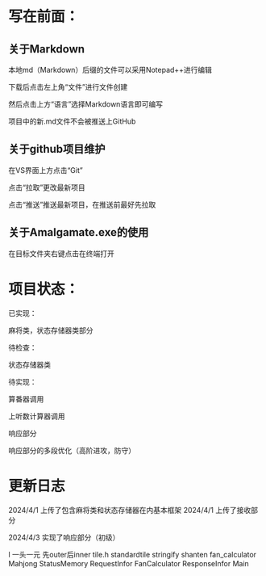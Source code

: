 # 写在前面：
## 关于Markdown
本地md（Markdown）后缀的文件可以采用Notepad++进行编辑

下载后点击左上角“文件”进行文件创建

然后点击上方“语言”选择Markdown语言即可编写

项目中的新.md文件不会被推送上GitHub


## 关于github项目维护
在VS界面上方点击“Git”

点击“拉取”更改最新项目

点击“推送”推送最新项目，在推送前最好先拉取

## 关于Amalgamate.exe的使用
在目标文件夹右键点击在终端打开



# 项目状态：

已实现：

麻将类，状态存储器类部分


待检查：

状态存储器类


待实现：


算番器调用

上听数计算器调用

响应部分

响应部分的多段优化（高阶进攻，防守）



# 更新日志

2024/4/1 上传了包含麻将类和状态存储器在内基本框架
2024/4/1 上传了接收部分

2024/4/3 实现了响应部分（初级）

l
一头一元 先outer后inner
tile.h
standardtile
stringify
shanten
fan_calculator
Mahjong
StatusMemory
RequestInfor
FanCalculator
ResponseInfor
Main
